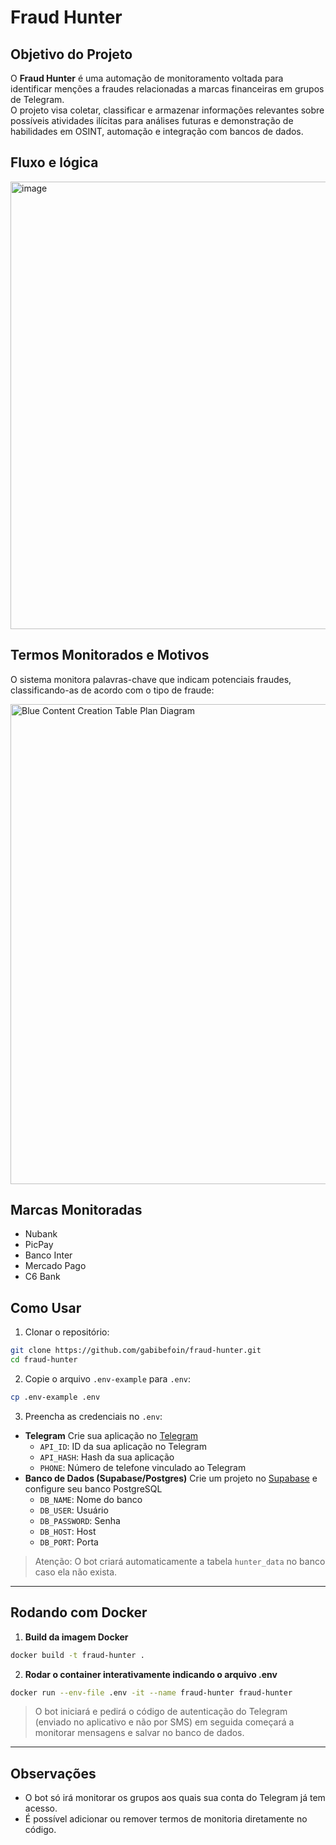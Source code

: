 # Fraud Hunter

## Objetivo do Projeto
O **Fraud Hunter** é uma automação de monitoramento voltada para identificar menções a fraudes relacionadas a marcas financeiras em grupos de Telegram.  
O projeto visa coletar, classificar e armazenar informações relevantes sobre possíveis atividades ilícitas para análises futuras e demonstração de habilidades em OSINT, automação e integração com bancos de dados.

## Fluxo e lógica

<img width="2105" height="716" alt="image" src="https://github.com/user-attachments/assets/5977037e-cd14-4b1d-bee6-5ce9ee393cf7" />


## Termos Monitorados e Motivos
O sistema monitora palavras-chave que indicam potenciais fraudes, classificando-as de acordo com o tipo de fraude:

<img width="1024" height="768" alt="Blue Content Creation Table Plan Diagram" src="https://github.com/user-attachments/assets/fa345d3b-c49a-4392-9638-bed279931c56" />

## Marcas Monitoradas
- Nubank  
- PicPay  
- Banco Inter  
- Mercado Pago  
- C6 Bank  

## Como Usar

1. Clonar o repositório:
```bash
git clone https://github.com/gabibefoin/fraud-hunter.git
cd fraud-hunter
```
2. Copie o arquivo `.env-example` para `.env`:

```bash
cp .env-example .env
```

3. Preencha as credenciais no `.env`:

- **Telegram** Crie sua aplicação no [Telegram](https://my.telegram.org/apps)
  - `API_ID`: ID da sua aplicação no Telegram
  - `API_HASH`: Hash da sua aplicação
  - `PHONE`: Número de telefone vinculado ao Telegram
- **Banco de Dados (Supabase/Postgres)** Crie um projeto no [Supabase](https://app.supabase.com) e configure seu banco PostgreSQL
  - `DB_NAME`: Nome do banco
  - `DB_USER`: Usuário
  - `DB_PASSWORD`: Senha
  - `DB_HOST`: Host
  - `DB_PORT`: Porta

> Atenção: O bot criará automaticamente a tabela `hunter_data` no banco caso ela não exista.

---

## Rodando com Docker

1. **Build da imagem Docker**

```bash
docker build -t fraud-hunter .
```

2. **Rodar o container interativamente indicando o arquivo .env**

```bash
docker run --env-file .env -it --name fraud-hunter fraud-hunter
```

> O bot iniciará e pedirá o código de autenticação do Telegram (enviado no aplicativo e não por SMS) em seguida começará a monitorar mensagens e salvar no banco de dados.

---

## Observações

- O bot só irá monitorar os grupos aos quais sua conta do Telegram já tem acesso.
- É possível adicionar ou remover termos de monitoria diretamente no código.
